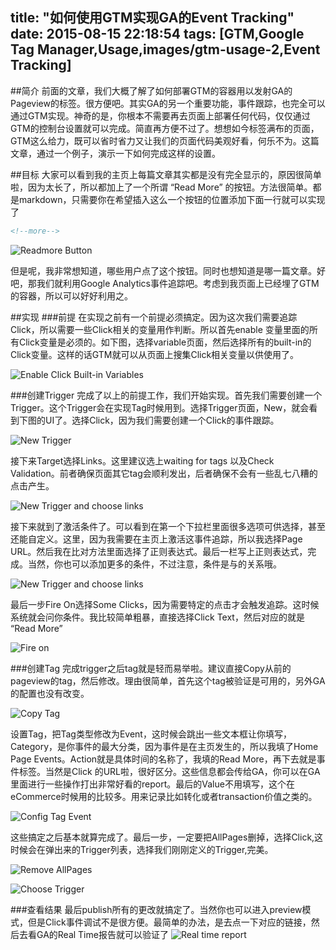 title: "如何使用GTM实现GA的Event Tracking"
date: 2015-08-15 22:18:54
tags: [GTM,Google Tag Manager,Usage,images/gtm-usage-2,Event Tracking]
---


##简介
前面的文章，我们大概了解了如何部署GTM的容器用以发射GA的Pageview的标签。很方便吧。其实GA的另一个重要功能，事件跟踪，也完全可以通过GTM实现。神奇的是，你根本不需要再去页面上部署任何代码，仅仅通过GTM的控制台设置就可以完成。简直再方便不过了。想想如今标签满布的页面，GTM这么给力，既可以省时省力又让我们的页面代码美观好看，何乐不为。这篇文章，通过一个例子，演示一下如何完成这样的设置。
<!--more-->
##目标
大家可以看到我的主页上每篇文章其实都是没有完全显示的，原因很简单啦，因为太长了，所以都加上了一个所谓 “Read More” 的按钮。方法很简单。都是markdown，只需要你在希望插入这么一个按钮的位置添加下面一行就可以实现了

```html
<!--more-->
```
![Readmore Button](/images/gtm-usage-2/require.png)


但是呢，我非常想知道，哪些用户点了这个按钮。同时也想知道是哪一篇文章。好吧，那我们就利用Google Analytics事件追踪吧。考虑到我页面上已经埋了GTM的容器，所以可以好好利用之。


##实现
###前提
在实现之前有一个前提必须搞定。因为这次我们需要追踪Click，所以需要一些Click相关的变量用作判断。所以首先enable 变量里面的所有Click变量是必须的。如下图，选择variable页面，然后选择所有的built-in的Click变量。这样的话GTM就可以从页面上搜集Click相关变量以供使用了。

![Enable Click Built-in Variables](/images/gtm-usage-2/enable-click-variable.png) 

###创建Trigger
  完成了以上的前提工作，我们开始实现。首先我们需要创建一个Trigger。这个Trigger会在实现Tag时候用到。选择Trigger页面，New，就会看到下图的UI了。选择Click，因为我们需要创建一个Click的事件跟踪。

![New Trigger](/images/gtm-usage-2/create-trigger-1.png)

接下来Target选择Links。这里建议选上waiting for tags 以及Check Validation。前者确保页面其它tag会顺利发出，后者确保不会有一些乱七八糟的点击产生。

![New Trigger and choose links](/images/gtm-usage-2/create-trigger-2.png)

接下来就到了激活条件了。可以看到在第一个下拉栏里面很多选项可供选择，甚至还能自定义。这里，因为我需要在主页上激活这事件追踪，所以我选择Page URL。然后我在比对方法里面选择了正则表达式。最后一栏写上正则表达式，完成。当然，你也可以添加更多的条件，不过注意，条件是与的关系哦。

![New Trigger and choose links](/images/gtm-usage-2/create-trigger-3.png)

最后一步Fire On选择Some Clicks，因为需要特定的点击才会触发追踪。这时候系统就会问你条件。我比较简单粗暴，直接选择Click Text，然后对应的就是 “Read More”

![Fire on](/images/gtm-usage-2/create-trigger-4.png)

###创建Tag
完成trigger之后tag就是轻而易举啦。建议直接Copy从前的pageview的tag，然后修改。理由很简单，首先这个tag被验证是可用的，另外GA的配置也没有改变。

![Copy Tag](/images/gtm-usage-2/config-tag-1.png)

设置Tag，把Tag类型修改为Event，这时候会跳出一些文本框让你填写，Category，是你事件的最大分类，因为事件是在主页发生的，所以我填了Home Page Events。Action就是具体时间的名称了，我填的Read More，再下去就是事件标签。当然是Click
的URL啦，很好区分。这些信息都会传给GA，你可以在GA里面进行一些操作打出非常好看的report。最后的Value不用填写，这个在eCommerce时候用的比较多。用来记录比如转化或者transaction价值之类的。

![Config Tag Event](/images/gtm-usage-2/config-tag-2.png)

这些搞定之后基本就算完成了。最后一步，一定要把AllPages删掉，选择Click,这时候会在弹出来的Trigger列表，选择我们刚刚定义的Trigger,完美。

![Remove AllPages](/images/gtm-usage-2/config-tag-3.png)


![Choose Trigger](/images/gtm-usage-2/config-tag-4.png)

###查看结果
最后publish所有的更改就搞定了。当然你也可以进入preview模式，但是Click事件调试不是很方便。最简单的办法，是去点一下对应的链接，然后去看GA的Real Time报告就可以验证了
![Real time report](/images/gtm-usage-2/real-time-report.png)

